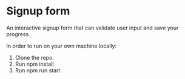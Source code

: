 # Signup form

An interactive signup form that can validate user input and save your progress. 

In order to run on your own machine locally:

1. Clone the repo.
2. Run npm install
3. Run npm run start